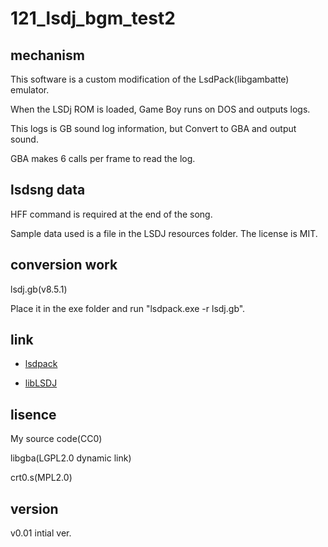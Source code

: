 # 121_lsdj_bgm_test2

## mechanism

This software is a custom modification of the LsdPack(libgambatte) emulator. 

When the LSDj ROM is loaded, Game Boy runs on DOS and outputs logs.

This logs is GB sound log information, but Convert to GBA and output sound.

GBA makes 6 calls per frame to read the log.

## lsdsng data

HFF command is required at the end of the song.

Sample data used is a file in the LSDJ resources folder. The license is MIT.

## conversion work

lsdj.gb(v8.5.1)

Place it in the exe folder and run "lsdpack.exe -r lsdj.gb".

## link

- [lsdpack](https://github.com/jkotlinski/lsdpack)

- [libLSDJ](https://github.com/stijnfrishert/libLSDJ)

## lisence

My source code(CC0)

libgba(LGPL2.0 dynamic link)

crt0.s(MPL2.0)

## version

v0.01 intial ver.
